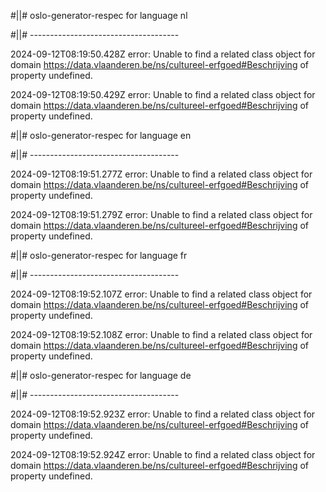 #||# oslo-generator-respec for language nl  

#||# -------------------------------------  

2024-09-12T08:19:50.428Z error: Unable to find a related class object for domain https://data.vlaanderen.be/ns/cultureel-erfgoed#Beschrijving of property undefined.

2024-09-12T08:19:50.429Z error: Unable to find a related class object for domain https://data.vlaanderen.be/ns/cultureel-erfgoed#Beschrijving of property undefined.

#||# oslo-generator-respec for language en  

#||# -------------------------------------  

2024-09-12T08:19:51.277Z error: Unable to find a related class object for domain https://data.vlaanderen.be/ns/cultureel-erfgoed#Beschrijving of property undefined.

2024-09-12T08:19:51.279Z error: Unable to find a related class object for domain https://data.vlaanderen.be/ns/cultureel-erfgoed#Beschrijving of property undefined.

#||# oslo-generator-respec for language fr  

#||# -------------------------------------  

2024-09-12T08:19:52.107Z error: Unable to find a related class object for domain https://data.vlaanderen.be/ns/cultureel-erfgoed#Beschrijving of property undefined.

2024-09-12T08:19:52.108Z error: Unable to find a related class object for domain https://data.vlaanderen.be/ns/cultureel-erfgoed#Beschrijving of property undefined.

#||# oslo-generator-respec for language de  

#||# -------------------------------------  

2024-09-12T08:19:52.923Z error: Unable to find a related class object for domain https://data.vlaanderen.be/ns/cultureel-erfgoed#Beschrijving of property undefined.

2024-09-12T08:19:52.924Z error: Unable to find a related class object for domain https://data.vlaanderen.be/ns/cultureel-erfgoed#Beschrijving of property undefined.

